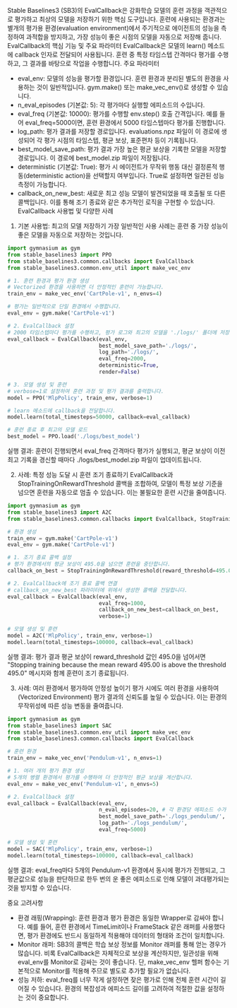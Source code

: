 ---
---
Stable Baselines3 (SB3)의 EvalCallback은 강화학습 모델의 훈련 과정을 객관적으로 평가하고 최상의 모델을 저장하기 위한 핵심 도구입니다. 훈련에 사용되는 환경과는 별개의 평가용 환경(evaluation environment)에서 주기적으로 에이전트의 성능을 측정하여 과적합을 방지하고, 가장 성능이 좋은 시점의 모델을 자동으로 저장해 줍니다.
EvalCallback의 핵심 기능 및 주요 파라미터
EvalCallback은 모델의 learn() 메소드에 callback 인자로 전달되어 사용됩니다. 훈련 중 특정 타임스텝 간격마다 평가를 수행하고, 그 결과를 바탕으로 작업을 수행합니다.
주요 파라미터
 * eval_env: 모델의 성능을 평가할 환경입니다. 훈련 환경과 분리된 별도의 환경을 사용하는 것이 일반적입니다. gym.make() 또는 make_vec_env()로 생성할 수 있습니다.
 * n_eval_episodes (기본값: 5): 각 평가마다 실행할 에피소드의 수입니다.
 * eval_freq (기본값: 10000): 평가를 수행할 env.step() 호출 간격입니다. 예를 들어 eval_freq=5000이면, 훈련 환경에서 5000 타임스텝마다 평가를 진행합니다.
 * log_path: 평가 결과를 저장할 경로입니다. evaluations.npz 파일이 이 경로에 생성되어 각 평가 시점의 타임스텝, 평균 보상, 표준편차 등이 기록됩니다.
 * best_model_save_path: 평가 결과 가장 높은 평균 보상을 기록한 모델을 저장할 경로입니다. 이 경로에 best_model.zip 파일이 저장됩니다.
 * deterministic (기본값: True): 평가 시 에이전트가 무작위 행동 대신 결정론적 행동(deterministic action)을 선택할지 여부입니다. True로 설정하면 일관된 성능 측정이 가능합니다.
 * callback_on_new_best: 새로운 최고 성능 모델이 발견되었을 때 호출될 또 다른 콜백입니다. 이를 통해 조기 종료와 같은 추가적인 로직을 구현할 수 있습니다.
EvalCallback 사용법 및 다양한 사례
1. 기본 사용법: 최고의 모델 저장하기
가장 일반적인 사용 사례는 훈련 중 가장 성능이 좋은 모델을 자동으로 저장하는 것입니다.

```python
import gymnasium as gym
from stable_baselines3 import PPO
from stable_baselines3.common.callbacks import EvalCallback
from stable_baselines3.common.env_util import make_vec_env

# 1. 훈련 환경과 평가 환경 생성
# Vectorized 환경을 사용하면 더 안정적인 훈련이 가능합니다.
train_env = make_vec_env('CartPole-v1', n_envs=4)

# 평가는 일반적으로 단일 환경에서 수행합니다.
eval_env = gym.make('CartPole-v1')

# 2. EvalCallback 설정
# 2000 타임스텝마다 평가를 수행하고, 평가 로그와 최고의 모델을 './logs/' 폴더에 저장합니다.
eval_callback = EvalCallback(eval_env, 
                             best_model_save_path='./logs/',
                             log_path='./logs/',
                             eval_freq=2000,
                             deterministic=True,
                             render=False)

# 3. 모델 생성 및 훈련
# verbose=1로 설정하여 훈련 과정 및 평가 결과를 출력합니다.
model = PPO('MlpPolicy', train_env, verbose=1)

# learn 메소드에 callback을 전달합니다.
model.learn(total_timesteps=50000, callback=eval_callback)

# 훈련 종료 후 최고의 모델 로드
best_model = PPO.load('./logs/best_model')
```

실행 결과:
훈련이 진행되면서 eval_freq 간격마다 평가가 실행되고, 평균 보상이 이전 최고 기록을 경신할 때마다 ./logs/best_model.zip 파일이 업데이트됩니다.

2. 사례: 특정 성능 도달 시 훈련 조기 종료하기
EvalCallback과 StopTrainingOnRewardThreshold 콜백을 조합하여, 모델이 특정 보상 기준을 넘으면 훈련을 자동으로 멈출 수 있습니다. 이는 불필요한 훈련 시간을 줄여줍니다.
```python
import gymnasium as gym
from stable_baselines3 import A2C
from stable_baselines3.common.callbacks import EvalCallback, StopTrainingOnRewardThreshold

# 환경 생성
train_env = gym.make('CartPole-v1')
eval_env = gym.make('CartPole-v1')

# 1. 조기 종료 콜백 설정
# 평가 환경에서의 평균 보상이 495.0을 넘으면 훈련을 중단합니다.
callback_on_best = StopTrainingOnRewardThreshold(reward_threshold=495.0, verbose=1)

# 2. EvalCallback에 조기 종료 콜백 연결
# callback_on_new_best 파라미터에 위에서 생성한 콜백을 전달합니다.
eval_callback = EvalCallback(eval_env,
                             eval_freq=1000,
                             callback_on_new_best=callback_on_best,
                             verbose=1)

# 모델 생성 및 훈련
model = A2C('MlpPolicy', train_env, verbose=1)
model.learn(total_timesteps=100000, callback=eval_callback)
```

실행 결과:
평가 결과 평균 보상이 reward_threshold 값인 495.0을 넘어서면 "Stopping training because the mean reward 495.00 is above the threshold 495.0" 메시지와 함께 훈련이 조기 종료됩니다.

3. 사례: 여러 환경에서 평가하여 안정성 높이기
평가 시에도 여러 환경을 사용하여(Vectorized Environment) 평가 결과의 신뢰도를 높일 수 있습니다. 이는 환경의 무작위성에 따른 성능 변동을 줄여줍니다.

```python
import gymnasium as gym
from stable_baselines3 import SAC
from stable_baselines3.common.env_util import make_vec_env
from stable_baselines3.common.callbacks import EvalCallback

# 훈련 환경
train_env = make_vec_env('Pendulum-v1', n_envs=1)

# 1. 여러 개의 평가 환경 생성
# 5개의 병렬 환경에서 평가를 수행하여 더 안정적인 평균 보상을 계산합니다.
eval_env = make_vec_env('Pendulum-v1', n_envs=5)

# 2. EvalCallback 설정
eval_callback = EvalCallback(eval_env,
                             n_eval_episodes=20, # 각 환경당 에피소드 수가 아닌, 총 에피소드 수
                             best_model_save_path='./logs_pendulum/',
                             log_path='./logs_pendulum/',
                             eval_freq=5000)

# 모델 생성 및 훈련
model = SAC('MlpPolicy', train_env, verbose=1)
model.learn(total_timesteps=100000, callback=eval_callback)
```

실행 결과:
eval_freq마다 5개의 Pendulum-v1 환경에서 동시에 평가가 진행되고, 그 평균값으로 성능을 판단하므로 한두 번의 운 좋은 에피소드로 인해 모델이 과대평가되는 것을 방지할 수 있습니다.


중요 고려사항
 * 환경 래핑(Wrapping): 훈련 환경과 평가 환경은 동일한 Wrapper로 감싸야 합니다. 예를 들어, 훈련 환경에서 TimeLimit이나 FrameStack 같은 래퍼를 사용했다면, 평가 환경에도 반드시 동일하게 적용해야 데이터의 형태와 조건이 일치합니다.
 * Monitor 래퍼: SB3의 콜백은 학습 보상 정보를 Monitor 래퍼를 통해 얻는 경우가 많습니다. 비록 EvalCallback은 자체적으로 보상을 계산하지만, 일관성을 위해 eval_env를 Monitor로 감싸는 것이 좋습니다. 단, make_vec_env 헬퍼 함수는 기본적으로 Monitor를 적용해 주므로 별도로 추가할 필요가 없습니다.
 * 성능 저하: eval_freq를 너무 작게 설정하면 잦은 평가로 인해 전체 훈련 시간이 길어질 수 있습니다. 환경의 복잡성과 에피소드 길이를 고려하여 적절한 값을 설정하는 것이 중요합니다.
